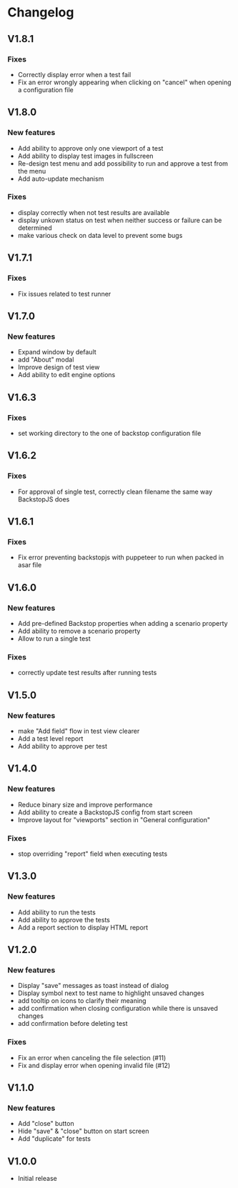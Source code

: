 # Changelog

## V1.8.1
### Fixes
- Correctly display error when a test fail
- Fix an error wrongly appearing when clicking on "cancel" when opening a configuration file

## V1.8.0
### New features
- Add ability to approve only one viewport of a test
- Add ability to display test images in fullscreen
- Re-design test menu and add possibility to run and approve a test from the menu
- Add auto-update mechanism

### Fixes
- display correctly when not test results are available
- display unkown status on test when neither success or failure can be determined
- make various check on data level to prevent some bugs

## V1.7.1
### Fixes
- Fix issues related to test runner

## V1.7.0
### New features
- Expand window by default
- add "About" modal
- Improve design of test view
- Add ability to edit engine options

## V1.6.3
### Fixes
- set working directory to the one of backstop configuration file 

## V1.6.2
### Fixes
- For approval of single test, correctly clean filename the same way BackstopJS does

## V1.6.1
### Fixes
- Fix error preventing backstopjs with puppeteer to run when packed in asar file 

## V1.6.0
### New features
- Add pre-defined Backstop properties when adding a scenario property
- Add ability to remove a scenario property
- Allow to run a single test 

### Fixes
- correctly update test results after running tests

## V1.5.0
### New features
- make "Add field" flow in test view clearer
- Add a test level report
- Add ability to approve per test

## V1.4.0
### New features
- Reduce binary size and improve performance
- Add ability to create a BackstopJS config from start screen
- Improve layout for "viewports" section in "General configuration"

### Fixes
- stop overriding "report" field when executing tests

## V1.3.0
### New features
- Add ability to run the tests
- Add ability to approve the tests 
- Add a report section to display HTML report

## V1.2.0
### New features
- Display "save" messages as toast instead of dialog
- Display symbol next to test name to highlight unsaved changes
- add tooltip on icons to clarify their meaning
- add confirmation when closing configuration while there is unsaved changes
- add confirmation before deleting test
 
### Fixes
- Fix an error when canceling the file selection (#11)
- Fix and display error when opening invalid file (#12)

## V1.1.0
### New features
- Add "close" button
- Hide "save" & "close" button on start screen
- Add "duplicate" for tests

## V1.0.0
- Initial release